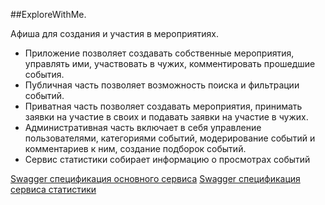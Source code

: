 ##ExploreWithMe.

Афиша для создания и участия в мероприятиях.  
- Приложение позволяет создавать собственные мероприятия, управлять ими, участвовать в чужих, комментировать прошедшие события.  
- Публичная часть позволяет возможность поиска и фильтрации событий.
- Приватная часть позволяет создавать мероприятия, принимать заявки на участие в своих и подавать заявки на участие в чужих.
- Административная часть включает в себя управление пользователями, категориями событий, модерирование событий и комментариев к ним, создание подборок событий.
- Сервис статистики собирает информацию о просмотрах событий

  
[Swagger спецификация основного сервиса](https://github.com/MaxxMurygin/java-explore-with-me/blob/main/ewm-main-service-spec.json)
[Swagger спецификация сервиса статистики](https://github.com/MaxxMurygin/java-explore-with-me/blob/main/ewm-stats-service-spec.json)
